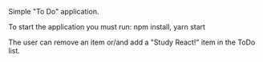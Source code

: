 Simple "To Do" application.

To start the application you must run:
npm install, yarn start

The user can remove an item or/and add a "Study React!" item in the ToDo list.
